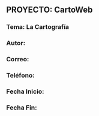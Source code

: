 ## PROYECTO: CartoWeb

### Tema: La Cartografía

### Autor:

### Correo:

### Teléfono:

### Fecha Inicio:

### Fecha Fin: